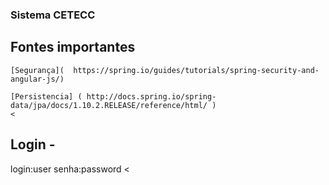 ### Sistema CETECC 


> 
## Fontes importantes 

    [Segurança](  https://spring.io/guides/tutorials/spring-security-and-angular-js/)
    
    [Persistencia] ( http://docs.spring.io/spring-data/jpa/docs/1.10.2.RELEASE/reference/html/ )
    <
>
## Login - 
  login:user
  senha:password
<